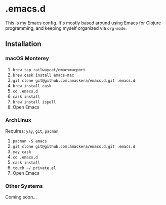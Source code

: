 # .emacs.d

This is my Emacs config. It's mostly based around using Emacs for Clojure programming, and keeping myself organized via `org-mode`.

## Installation

### macOS Monterey

1. `brew tap railwaycat/emacsmacport`
1. `brew cask install emacs-mac`
2. `git clone git@github.com:amackera/emacs.d.git .emacs.d`
3. `brew install cask`
4. `cd .emacs.d`
5. `cask install`
6. `brew install ispell`
7. Open Emacs

### ArchLinux

Requires: `yay`, `git`, `pacman`

1. `pacman -S emacs`
2. `git clone git@github.com:amackera/emacs.d.git .emacs.d`
3. `yay cask`
4. `cd .emacs.d`
5. `cask install`
6. `touch ~/.private.el`
7. Open Emacs

### Other Systems

Coming soon...
